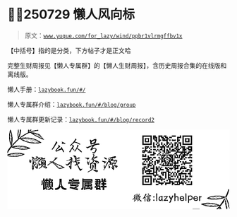 # 🦈🧨250729 懒人风向标

> 原文：[`www.yuque.com/for_lazy/wind/ppbr1vlrmgffbv1x`](https://www.yuque.com/for_lazy/wind/ppbr1vlrmgffbv1x)

【中括号】指的是分类，下方帖子才是正文哈

完整生财周报见【懒人专属群】的【懒人生财周报】，含历史周报合集的在线版和离线版。

懒人手册：[`lazybook.fun/#/`](https://lazybook.fun/#/)

懒人专属群介绍：[`lazybook.fun/#/blog/group`](https://lazybook.fun/#/blog/group)

懒人专属群更新记录：[`lazybook.fun/#/blog/record2`](https://lazybook.fun/#/blog/record2)

![](img/b450cfcae9c96e02bebcecd54e7093e7.png)